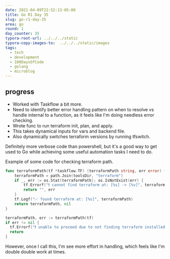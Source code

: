 ```yaml
---
date: 2021-04-09T22:52:13-05:00
title: Go R1 Day 35
slug: go-r1-day-35
area: go
round: 1
day_counter: 35
typora-root-url: ../../../static
typora-copy-images-to:  ../../../static/images
tags:
  - tech
  - development
  - 100DaysOfCode
  - golang
  - microblog
---
```


## progress

- Worked with Taskflow a bit more.
- Need to identify better error handling pattern on when to resolve vs handle internal to a function, as it feels like I'm doing needless error checking.
- Wrote func to run terraform init, plan, and apply.
- This takes dynamical inputs for vars and backend file.
- Also dynamically switches terraform versions by running tfswitch.

Definitely more verbose code than powershell, but it's a good way to get used to Go while achieving some useful automation tasks I need to do.

Example of some code for checking terraform path.

```go
func terraformPath(tf *taskflow.TF) (terraformPath string, err error) {
	terraformPath = path.Join(toolsDir, "terraform")
	if _, err := os.Stat(terraformPath); os.IsNotExist(err) {
		tf.Errorf("❗ cannot find terraform at: [%s] -> [%v]", terraformPath, err)
		return "", err
	}
	tf.Logf("✅ found terraform at: [%s]", terraformPath)
	return terraformPath, nil
}
```

```go
terraformPath, err := terraformPath(tf)
if err != nil {
  tf.Errorf("❗ unable to proceed due to not finding terraform installed [%v]", err)
  return
}
```

However, once I call this, I'm see more effort in handling, which feels like I'm double double work at times.
